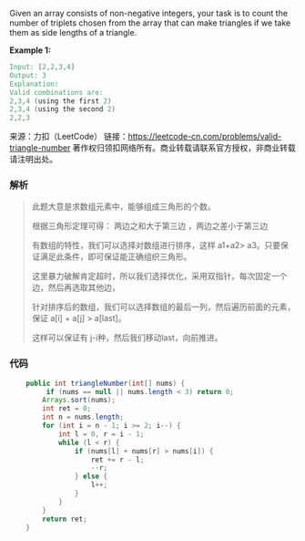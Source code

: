   

Given an array consists of non-negative integers, your task is to count the number of triplets chosen from the array that can make triangles if we take them as side lengths of a triangle.



**Example 1:**

```verilog
Input: [2,2,3,4]
Output: 3
Explanation:
Valid combinations are: 
2,3,4 (using the first 2)
2,3,4 (using the second 2)
2,2,3
```

来源：力扣（LeetCode）
链接：https://leetcode-cn.com/problems/valid-triangle-number
著作权归领扣网络所有。商业转载请联系官方授权，非商业转载请注明出处。



### 解析

> 此题大意是求数组元素中，能够组成三角形的个数。
>
> 根据三角形定理可得： 两边之和大于第三边 ，两边之差小于第三边
>
> 有数组的特性，我们可以选择对数组进行排序，这样 a1+a2> a3。只要保证满足此条件，即可保证能正确组织三角形。
>
> 这里暴力破解肯定超时，所以我们选择优化，采用双指针。每次固定一个边，然后再选取其他边，
>
> 针对排序后的数组，我们可以选择数组的最后一列，然后遍历前面的元素，保证 a[i] + a[j] > a[last]。
>
> 这样可以保证有 j-i种，然后我们移动last，向前推进。

### 代码

```java
    public int triangleNumber(int[] nums) {
         if (nums == null || nums.length < 3) return 0;
        Arrays.sort(nums);
        int ret = 0;
        int n = nums.length;
        for (int i = n - 1; i >= 2; i--) {
            int l = 0, r = i - 1;
            while (l < r) {
                if (nums[l] + nums[r] > nums[i]) {
                    ret += r - l;
                    --r;
                } else {
                    l++;
                }
            }
        }
        return ret;
    }
```


